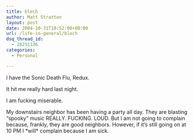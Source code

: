 ```yaml
---
title: blech
author: Matt Stratton
layout: post
date: 2004-10-31T18:52:00+00:00
url: /life-in-general/blech
dsq_thread_id:
  - 28251136
categories:
  - Personal

---
```

I have the Sonic Death Flu, Redux.

It hit me really hard last night.

I am fucking miserable.

My downstairs neighbor has been having a party all day. They are blasting &#8220;spooky&#8221; music REALLY. FUCKING. LOUD. But I am not going to complain because, frankly, they are good neighbors. However, if it&#8217;s still going on at 10 PM I \*will\* complain because I am sick.